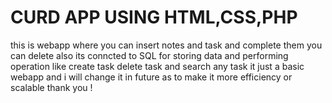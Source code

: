 # CURD APP USING HTML,CSS,PHP
this is webapp where you can insert notes and task and complete them you can delete also its conncted to SQL for storing data and performing operation like create task delete task and search any task it just a basic webapp and i will change it in future as to make it more efficiency or scalable     thank you !
